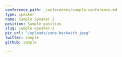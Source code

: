 ```yaml
---
conference_path: _conferences/sample-conference.md
type: speaker
name: Sample Speaker 2
position: Sample position
slug: sample-speaker-2
pic_url: "/uploads/zane-beckwith.jpeg"
twitter: sample
github: sample

---
```

